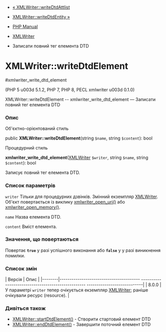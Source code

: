 - [« XMLWriter::writeDtdAttlist](xmlwriter.writedtdattlist.md)
- [XMLWriter::writeDtdEntity »](xmlwriter.writedtdentity.md)

- [PHP Manual](index.md)
- [XMLWriter](class.xmlwriter.md)
- Записати повний тег елемента DTD

# XMLWriter::writeDtdElement

#xmlwriter_write_dtd_element

(PHP 5 u003d 5.1.2, PHP 7, PHP 8, PECL xmlwriter u003d 0.1.0)

XMLWriter::writeDtdElement -- xmlwriter_write_dtd_element — Записати
повний тег елемента DTD

### Опис

Об'єктно-орієнтований стиль

public **XMLWriter::writeDtdElement**(string `$name`, string
`$content`): bool

Процедурний стиль

**xmlwriter_write_dtd_element**([XMLWriter](class.xmlwriter.md)
`$writer`, string `$name`, string `$content`): bool

Записує повний тег елемента DTD.

### Список параметрів

`writer`
Тільки для процедурних дзвінків. Змінний екземпляр
[XMLWriter](class.xmlwriter.md). Об'єкт повертається із виклику
[xmlwriter_open_uri()](xmlwriter.openuri.md) або
[xmlwriter_open_memory()](xmlwriter.openmemory.md).

`name`
Назва елемента DTD.

`content`
Вміст елемента.

### Значення, що повертаються

Повертає **`true`** у разі успішного виконання або **`false`** у
у разі виникнення помилки.

### Список змін

| Версія | Опис |
|--------|---------------------------------------- -------------------------------------------------- ----------------------------|
| 8.0.0 | У параметрі `writer` тепер очікується екземпляр [XMLWriter](class.xmlwriter.md); раніше очікували ресурс (resource). |

### Дивіться також

- [XMLWriter::startDtdElement()](xmlwriter.startdtdelement.md) -
Створити стартовий елемент DTD
- [XMLWriter::endDtdElement()](xmlwriter.enddtdelement.md) -
Завершити поточний елемент DTD

